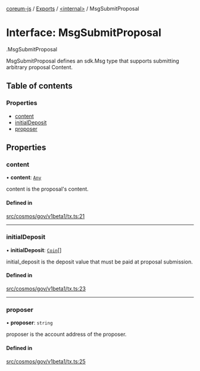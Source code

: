 [coreum-js](../README.md) / [Exports](../modules.md) / [<internal\>](../modules/internal_.md) / MsgSubmitProposal

# Interface: MsgSubmitProposal

[<internal>](../modules/internal_.md).MsgSubmitProposal

MsgSubmitProposal defines an sdk.Msg type that supports submitting arbitrary
proposal Content.

## Table of contents

### Properties

- [content](internal_.MsgSubmitProposal.md#content)
- [initialDeposit](internal_.MsgSubmitProposal.md#initialdeposit)
- [proposer](internal_.MsgSubmitProposal.md#proposer)

## Properties

### content

• **content**: [`Any`](../modules/internal_.md#any)

content is the proposal's content.

#### Defined in

[src/cosmos/gov/v1beta1/tx.ts:21](https://github.com/CooperFoundation/coreum-js/blob/bdb622b/src/cosmos/gov/v1beta1/tx.ts#L21)

___

### initialDeposit

• **initialDeposit**: [`Coin`](../modules/internal_.md#coin)[]

initial_deposit is the deposit value that must be paid at proposal submission.

#### Defined in

[src/cosmos/gov/v1beta1/tx.ts:23](https://github.com/CooperFoundation/coreum-js/blob/bdb622b/src/cosmos/gov/v1beta1/tx.ts#L23)

___

### proposer

• **proposer**: `string`

proposer is the account address of the proposer.

#### Defined in

[src/cosmos/gov/v1beta1/tx.ts:25](https://github.com/CooperFoundation/coreum-js/blob/bdb622b/src/cosmos/gov/v1beta1/tx.ts#L25)
